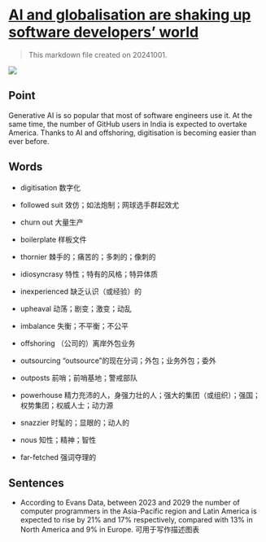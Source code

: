 # [AI and globalisation are shaking up software developers’ world](https://archive.is/jkpl6)

> This markdown file created on 20241001.

![](https://archive.is/jkpl6/c931a8994d6e9efa994758c090d6b7f86cbea9e0.avif)

## Point

Generative AI is so popular that most of software engineers use it. At the same time, the number of GitHub users in India is expected to overtake America. Thanks to AI and offshoring, digitisation is becoming easier than ever before.

## Words

- digitisation 数字化

- followed suit 效仿；如法炮制；网球选手群起效尤
- churn out 大量生产
- boilerplate 样板文件
- thornier 棘手的；痛苦的；多刺的；像刺的
- idiosyncrasy 特性；特有的风格；特异体质
- inexperienced 缺乏认识（或经验）的
- upheaval 动荡；剧变；激变；动乱
- imbalance 失衡；不平衡；不公平
- offshoring （公司的）离岸外包业务
- outsourcing “outsource”的现在分词；外包；业务外包；委外
- outposts 前哨；前哨基地；警戒部队
- powerhouse 精力充沛的人，身强力壮的人；强大的集团（或组织）；强国；权势集团；权威人士；动力源
- snazzier 时髦的；显眼的；动人的
- nous 知性；精神；智性
- far-fetched 强词夺理的

## Sentences

- According to Evans Data, between 2023 and 2029 the number of computer programmers in the Asia-Pacific region and Latin America is expected to rise by 21% and 17% respectively, compared with 13% in North America and 9% in Europe. 可用于写作描述图表
